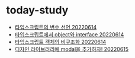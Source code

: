 # today-study

- [타입스크립트의 변수 선언 20220614](https://velog.io/@kt5680608/%ED%83%80%EC%9E%85%EC%8A%A4%ED%81%AC%EB%A6%BD%ED%8A%B8%EC%9D%98-%EB%B3%80%EC%88%98-%EC%84%A0%EC%96%B8)
- [타입스크립트에서 object와 interface 20220614](https://velog.io/@kt5680608/%ED%83%80%EC%9E%85%EC%8A%A4%ED%81%AC%EB%A6%BD%ED%8A%B8%EC%97%90%EC%84%9C-object%EC%99%80-interface)
- [타입스크립트 객체의 비구조화 20220614](https://velog.io/@kt5680608/%ED%83%80%EC%9E%85%EC%8A%A4%ED%81%AC%EB%A6%BD%ED%8A%B8-%EA%B0%9D%EC%B2%B4%EC%9D%98-%EB%B9%84%EA%B5%AC%EC%A1%B0%ED%99%94)
- [디자인 라이브러리에 modal을 추가하자! 20220615](https://velog.io/@kt5680608/%EB%94%94%EC%9E%90%EC%9D%B8-%EB%9D%BC%EC%9D%B4%EB%B8%8C%EB%9F%AC%EB%A6%AC%EC%97%90-modal%EC%9D%84-%EC%B6%94%EA%B0%80%ED%95%98%EC%9E%90)
